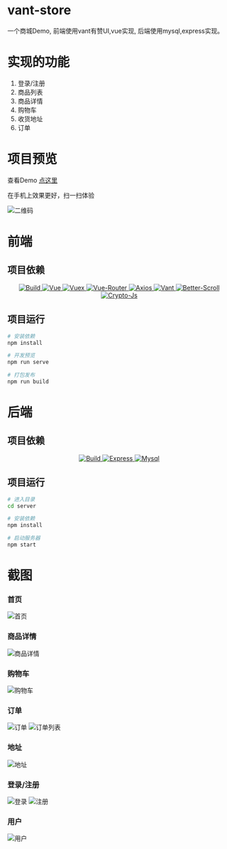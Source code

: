 # vant-store
一个商城Demo, 前端使用vant有赞UI,vue实现, 后端使用mysql,express实现。

# 实现的功能

1. 登录/注册
2. 商品列表
3. 商品详情
4. 购物车
5. 收货地址
6. 订单

# 项目预览
查看Demo [点这里](http://182.61.16.163/vantstore)


在手机上效果更好，扫一扫体验

![二维码](https://github.com/pwx123/vue-vant-store/raw/master/screenshots/qrcode.png)

# 前端

## 项目依赖

<p align="center">
  <a href="http://sioxas.github.io/">
    <img src="https://img.shields.io/travis/rust-lang/rust.svg" alt="Build">
  </a>
  <a href="http://sioxas.github.io/">
    <img src="https://img.shields.io/badge/vue-v2.5.17-blue.svg" alt="Vue">
  </a>
  <a href="http://sioxas.github.io/">
    <img src="https://img.shields.io/badge/vuex-v3.0.1-blue.svg" alt="Vuex">
  </a>
  <a href="http://sioxas.github.io/">
    <img src="https://img.shields.io/badge/vue--router-v3.0.1-blue.svg" alt="Vue-Router">
  </a>
  <a href="http://sioxas.github.io/">
    <img src="https://img.shields.io/badge/axios-v0.18.0-blue.svg" alt="Axios">
  </a>
  <a href="http://sioxas.github.io/">
    <img src="https://img.shields.io/badge/vant-v1.2.1-blue.svg" alt="Vant">
  </a>
  <a href="http://sioxas.github.io/">
    <img src="https://img.shields.io/badge/better--scroll-v1.12.6-blue.svg" alt="Better-Scroll">
  </a>
  <a href="http://sioxas.github.io/">
    <img src="https://img.shields.io/badge/crypto--js-v3.1.9--1-blue.svg" alt="Crypto-Js">
  </a>
</p>

## 项目运行

``` bash
# 安装依赖
npm install

# 开发预览
npm run serve

# 打包发布
npm run build
```

# 后端

## 项目依赖

<p align="center">
  <a href="http://sioxas.github.io/">
    <img src="https://img.shields.io/travis/rust-lang/rust.svg" alt="Build">
  </a>
  <a href="http://sioxas.github.io/">
    <img src="https://img.shields.io/badge/express-v4.6.0-blue.svg" alt="Express">
  </a>
  <a href="http://sioxas.github.io/">
    <img src="https://img.shields.io/badge/mysql-v2.16.0-blue.svg" alt="Mysql">
  </a>
</p>

## 项目运行

``` bash
# 进入目录
cd server

# 安装依赖
npm install

# 启动服务器
npm start

```
# 截图


### 首页
![首页](https://github.com/pwx123/vue-vant-store/raw/master/screenshots/index.png)
### 商品详情
![商品详情](https://github.com/pwx123/vue-vant-store/raw/master/screenshots/good.png)
### 购物车
![购物车](https://github.com/pwx123/vue-vant-store/raw/master/screenshots/cart.png)

### 订单
![订单](https://github.com/pwx123/vue-vant-store/raw/master/screenshots/order.png)
![订单列表](https://github.com/pwx123/vue-vant-store/raw/master/screenshots/orderlist.png)
### 地址
![地址](https://github.com/pwx123/vue-vant-store/raw/master/screenshots/address.png)
### 登录/注册
![登录](https://github.com/pwx123/vue-vant-store/raw/master/screenshots/login.png)
![注册](https://github.com/pwx123/vue-vant-store/raw/master/screenshots/reg.png)
### 用户
![用户](https://github.com/pwx123/vue-vant-store/raw/master/screenshots/user.png)

